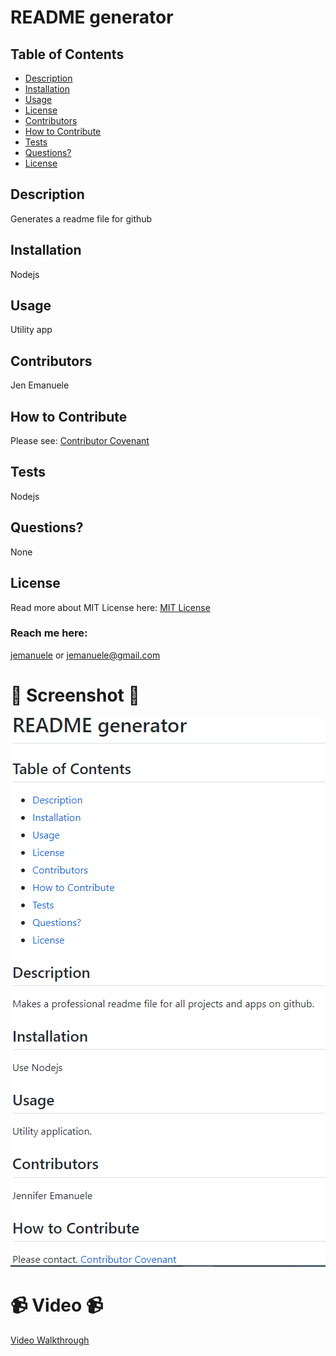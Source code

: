 # README generator
  ## Table of Contents
  * [Description](#description)
  * [Installation](#installation)
  * [Usage](#usage)
  * [License](#license)
  * [Contributors](#contributors)
  * [How to Contribute](#how-to-contribute)
  * [Tests](#tests)
  * [Questions?](#questions)
  * [License](#license)
  ## Description
  Generates a readme file for github
  ## Installation
  Nodejs
  ## Usage
  Utility app
  ## Contributors
  Jen Emanuele
  ## How to Contribute
  
  Please see: [Contributor Covenant](https://www.contributor-covenant.org/)
  ## Tests
  Nodejs
  ## Questions?
  None
  ## License
  Read more about MIT License here:
  [MIT License](https://opensource.org/licenses/MIT)
  ### Reach me here:
  [jemanuele](https://github.com/jemanuele) 
  or jemanuele@gmail.com
  #  💜 Screenshot 💜 
  ![alt text](images/screenshot.1.PNG)
  # 📹 Video 📹
  [Video Walkthrough](https://watch.screencastify.com/v/42JNJvV0rcFUkYpQhw0k) 
  